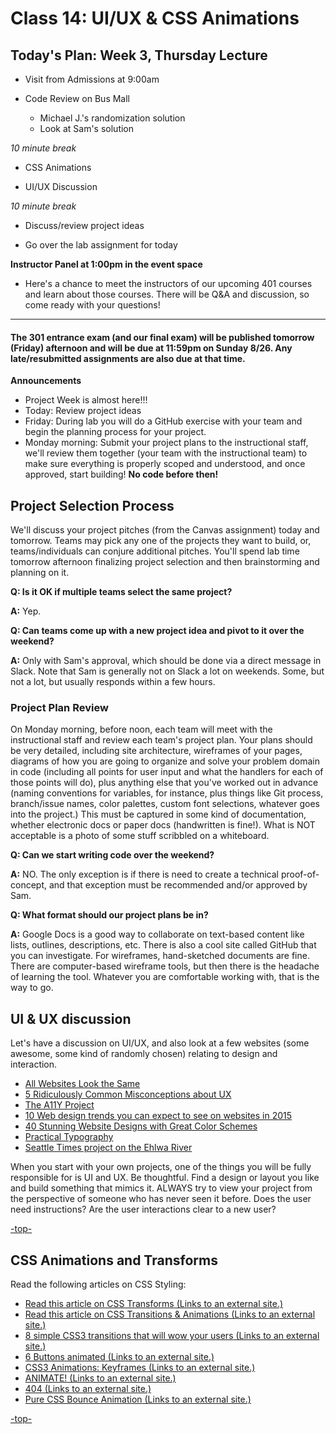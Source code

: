 # Class 14: UI/UX & CSS Animations

<a id="top"></a>
## Today's Plan: Week 3, Thursday Lecture

- Visit from Admissions at 9:00am

- Code Review on Bus Mall
	- Michael J.'s randomization solution
	- Look at Sam's solution

*10 minute break*

- CSS Animations

- UI/UX Discussion


*10 minute break*

- Discuss/review project ideas

- Go over the lab assignment for today

**Instructor Panel at 1:00pm in the event space**

- Here's a chance to meet the instructors of our upcoming 401 courses and learn about those courses. There will be Q&A and discussion, so come ready with your questions!

---

#### The 301 entrance exam (and our final exam) will be published tomorrow (Friday) afternoon and will be due at 11:59pm on Sunday 8/26. Any late/resubmitted assignments are also due at that time.

**Announcements**

  - Project Week is almost here!!!
  - Today: Review project ideas
  - Friday: During lab you will do a GitHub exercise with your team and begin the planning process for your project.
  - Monday morning: Submit your project plans to the instructional staff, we'll review them together (your team with the instructional team) to make sure everything is properly scoped and understood, and once approved, start building! **No code before then!**

## Project Selection Process

We'll discuss your project pitches (from the Canvas assignment) today and tomorrow. Teams may pick any one of the projects they want to build, or, teams/individuals can conjure additional pitches. You'll spend lab time tomorrow afternoon finalizing project selection and then brainstorming and planning on it.

**Q: Is it OK if multiple teams select the same project?**

**A:** Yep.

**Q: Can teams come up with a new project idea and pivot to it over the weekend?**

**A:** Only with Sam's approval, which should be done via a direct message in Slack. Note that Sam is generally not on Slack a lot on weekends. Some, but not a lot, but usually responds within a few hours.

### Project Plan Review

On Monday morning, before noon, each team will meet with the instructional staff and review each team's project plan. Your plans should be very detailed, including site architecture,  wireframes of your pages, diagrams of how you are going to organize and solve your problem domain in code (including all points for user input and what the handlers for each of those points will do), plus anything else that you've worked out in advance (naming conventions for variables, for instance, plus things like Git process, branch/issue names, color palettes, custom font selections, whatever goes into the project.) This must be captured in some kind of documentation, whether electronic docs or paper docs (handwritten is fine!). What is NOT acceptable is a photo of some stuff scribbled on a whiteboard.

**Q: Can we start writing code over the weekend?**

**A:** NO. The only exception is if there is need to create a technical proof-of-concept, and that exception must be recommended and/or approved by Sam.

**Q: What format should our project plans be in?**

**A:** Google Docs is a good way to collaborate on text-based content like lists, outlines, descriptions, etc. There is also a cool site called GitHub that you can investigate. For wireframes, hand-sketched documents are fine. There are computer-based wireframe tools, but then there is the headache of learning the tool. Whatever you are comfortable working with, that is the way to go.

<a id="uiux"></a>
## UI & UX discussion

Let's have a discussion on UI/UX, and also look at a few websites (some awesome, some kind of randomly chosen) relating to design and interaction.

- [All Websites Look the Same](http://www.zeldman.com/2015/09/10/all-websites-look-the-same/)
- [5 Ridiculously Common Misconceptions about UX](https://www.sitepoint.com/5-ridiculously-common-misconceptions-about-ux/)
- [The A11Y Project](http://a11yproject.com/)
- [10 Web design trends you can expect to see on websites in 2015](http://thenextweb.com/dd/2015/01/02/10-web-design-trends-can-expect-see-2015/)
- [40 Stunning Website Designs with Great Color Schemes](http://www.onextrapixel.com/2013/10/25/40-stunning-website-designs-with-great-color-schemes/)
- [Practical Typography](http://practicaltypography.com/)
- [Seattle Times project on the Ehlwa River](https://github.com/seattletimes/elwha)

When you start with your own projects, one of the things you will be fully responsible for is UI and UX. Be thoughtful. Find a design or layout you like and build something that mimics it. ALWAYS try to view your project from the perspective of someone who has never seen it before. Does the user need instructions? Are the user interactions clear to a new user?

[-top-](#top)

<a id="css"></a>
## CSS Animations and Transforms

<p>Read the following articles on CSS Styling:</p>
<ul class="unchanged rich-diff-level-one">
<li class="unchanged"><a class="external" href="http://learn.shayhowe.com/advanced-html-css/css-transforms/" target="_blank" rel="noopener noreferrer"><span><span>Read this article on CSS Transforms</span><span class="screenreader-only">&nbsp;(Links to an external site.)</span></span><span class="ui-icon ui-icon-extlink ui-icon-inline" title="Links to an external site."></span></a></li>
<li class="unchanged"><a class="external" href="http://learn.shayhowe.com/advanced-html-css/transitions-animations/" target="_blank" rel="noopener noreferrer"><span><span>Read this article on CSS Transitions &amp; Animations</span><span class="screenreader-only">&nbsp;(Links to an external site.)</span></span><span class="ui-icon ui-icon-extlink ui-icon-inline" title="Links to an external site."></span></a></li>
<li class="unchanged"><a class="external" href="http://www.webdesignerdepot.com/2014/05/8-simple-css3-transitions-that-will-wow-your-users" target="_blank" rel="noopener noreferrer"><span><span>8 simple CSS3 transitions that will wow your users</span><span class="screenreader-only">&nbsp;(Links to an external site.)</span></span><span class="ui-icon ui-icon-extlink ui-icon-inline" title="Links to an external site."></span></a></li>
<li class="unchanged"><a class="external" href="http://codepen.io/retyui/pen/ByoaXV" target="_blank" rel="noopener noreferrer"><span><span>6 Buttons animated</span><span class="screenreader-only">&nbsp;(Links to an external site.)</span></span><span class="ui-icon ui-icon-extlink ui-icon-inline" title="Links to an external site."></span></a></li>
<li class="unchanged"><a class="external" href="http://codepen.io/akshaychauhan/pen/oAfae" target="_blank" rel="noopener noreferrer"><span><span>CSS3 Animations: Keyframes</span><span class="screenreader-only">&nbsp;(Links to an external site.)</span></span><span class="ui-icon ui-icon-extlink ui-icon-inline" title="Links to an external site."></span></a></li>
<li class="unchanged"><a class="external" href="http://codepen.io/ryansobol/pen/NPZrNw" target="_blank" rel="noopener noreferrer"><span><span>ANIMATE!</span><span class="screenreader-only">&nbsp;(Links to an external site.)</span></span><span class="ui-icon ui-icon-extlink ui-icon-inline" title="Links to an external site."></span></a></li>
<li class="unchanged"><a class="external" href="http://codepen.io/kieranfivestars/pen/MYdQxX" target="_blank" rel="noopener noreferrer"><span><span>404</span><span class="screenreader-only">&nbsp;(Links to an external site.)</span></span><span class="ui-icon ui-icon-extlink ui-icon-inline" title="Links to an external site."></span></a></li>
<li class="unchanged"><a class="external" href="http://codepen.io/dp_lewis/pen/gCfBv" target="_blank" rel="noopener noreferrer"><span><span>Pure CSS Bounce Animation</span><span class="screenreader-only">&nbsp;(Links to an external site.)</span></span><span class="ui-icon ui-icon-extlink ui-icon-inline" title="Links to an external site."></span></a></li>
</ul>

[-top-](#top)
